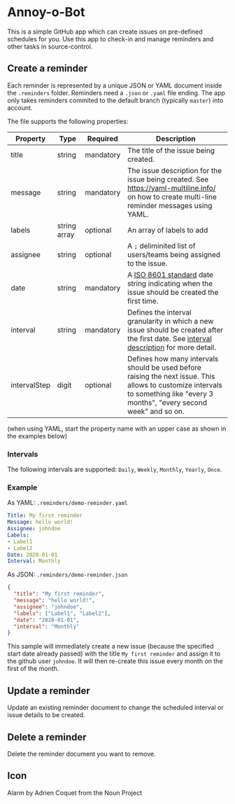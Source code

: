 # Annoy-o-Bot

This is a simple GitHub app which can create issues on pre-defined schedules for you. Use this app to check-in and manage reminders and other tasks in source-control.

## Create a reminder

Each reminder is represented by a unique JSON or YAML document inside the `.reminders` folder. Reminders need a `.json` or `.yaml` file ending.
The app only takes reminders commited to the default branch (typically `master`) into account.

The file supports the following properties:

| Property | Type | Required | Description |
| --- | --- | --- | --- |
| title | string | mandatory | The title of the issue being created. |
| message | string | mandatory | The issue description for the issue being created. See https://yaml-multiline.info/ on how to create multi-line reminder messages using YAML. |
| labels | string array | optional | An array of labels to add |
| assignee | string | optional | A `;` deliminited list of users/teams being assigned to the issue. |
| date | string | mandatory | A [ISO 8601 standard](http://en.wikipedia.org/wiki/ISO_8601) date string indicating when the issue should be created the first time. |
| interval | string | mandatory | Defines the interval granularity in which a new issue should be created after the first date. See [interval description](#intervals) for more detail. |
| intervalStep | digit | optional | Defines how many intervals should be used before raising the next issue. This allows to customize intervals to something like "every 3 months", "every second week" and so on. |

(when using YAML, start the property name with an upper case as shown in the examples below)

### Intervals

The following intervals are supported: `Daily`, `Weekly`, `Monthly`, `Yearly`, `Once`.

### Example

As YAML: `.reminders/demo-reminder.yaml`
```yaml
Title: My first reminder
Message: hello world!
Assignee: johndoe
Labels:
- Label1
- Label2
Date: 2020-01-01
Interval: Monthly
```

As JSON: `.reminders/demo-reminder.json`
```json  
{
  "title": "My first reminder",
  "message": "hello world!",
  "assignee": "johndoe",
  "labels": ["Label1", "Label2"],
  "date": "2020-01-01",
  "interval": "Monthly"
}
```

This sample will immediately create a new issue (because the specified start date already passed) with the title `My first reminder` and assign it to the github user `johndoe`. It will then re-create this issue every month on the first of the month.

## Update a reminder

Update an existing reminder document to change the scheduled interval or issue details to be created.

## Delete a reminder

Delete the reminder document you want to remove.

## Icon

Alarm by Adrien Coquet from the Noun Project

